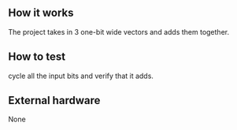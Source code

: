 <!---

This file is used to generate your project datasheet. Please fill in the information below and delete any unused
sections.

You can also include images in this folder and reference them in the markdown. Each image must be less than
512 kb in size, and the combined size of all images must be less than 1 MB.
-->

## How it works

The project takes in 3 one-bit wide vectors and adds them together.

## How to test

cycle all the input bits and verify that it adds.

## External hardware

None

